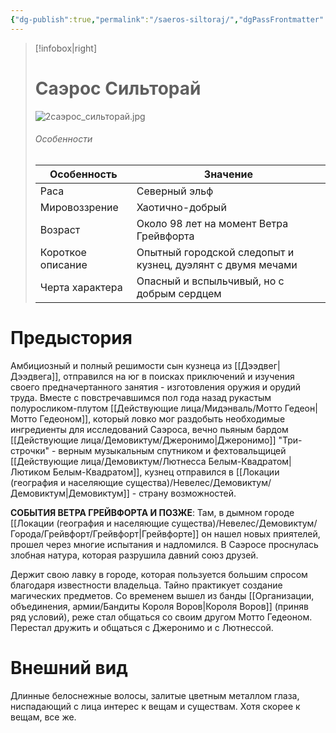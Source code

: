 ```yaml
---
{"dg-publish":true,"permalink":"/saeros-siltoraj/","dgPassFrontmatter":true}
---
```



> [!infobox|right]
> # Саэрос Сильторай
> ![2саэрос_сильторай.jpg](/img/user/%D0%98%D0%B7%D0%BE%D0%B1%D1%80%D0%B0%D0%B6%D0%B5%D0%BD%D0%B8%D1%8F/2%D1%81%D0%B0%D1%8D%D1%80%D0%BE%D1%81_%D1%81%D0%B8%D0%BB%D1%8C%D1%82%D0%BE%D1%80%D0%B0%D0%B9.jpg)
> ###### Особенности
> | Особенность | Значение |
> | ---- | ---- |
> | Раса | Северный эльф |
> | Мировоззрение | Хаотично-добрый |
> | Возраст | Около 98 лет на момент Ветра Грейвфорта|
> | Короткое описание | Опытный городской следопыт и кузнец, дуэлянт с двумя мечами |
> | Черта характера | Опасный и вспыльчивый, но с добрым сердцем |

# Предыстория
Амбициозный и полный решимости сын кузнеца из [[Дээдвег\|Дээдвега]], отправился на юг в поисках приключений и изучения своего предначертанного занятия - изготовления оружия и орудий труда.
Вместе с повстречавшимся пол года назад рукастым полуросликом-плутом [[Действующие лица/Мидэнваль/Мотто Гедеон\|Мотто Гедеоном]], который ловко мог раздобыть необходимые ингредиенты для исследований Саэроса, вечно пьяным бардом [[Действующие лица/Демовиктум/Джеронимо\|Джеронимо]] "Три-строчки" - верным музыкальным спутником и фехтовальщицей [[Действующие лица/Демовиктум/Лютнесса Белым-Квадратом\|Лютиком Белым-Квадратом]], кузнец отправился в [[Локации (география и населяющие существа)/Невелес/Демовиктум/Демовиктум\|Демовиктум]] - страну возможностей.

**СОБЫТИЯ ВЕТРА ГРЕЙВФОРТА И ПОЗЖЕ**:
Там, в дымном городе [[Локации (география и населяющие существа)/Невелес/Демовиктум/Города/Грейвфорт/Грейвфорт\|Грейвфорте]] он нашел новых приятелей, прошел через многие испытания и надломился. В Саэросе проснулась злобная натура, которая разрушила давний союз друзей.

Держит свою лавку в городе, которая пользуется большим спросом благодаря известности владельца. Тайно практикует создание магических предметов. Со временем вышел из банды [[Организации, объединения, армии/Бандиты Короля Воров\|Короля Воров]] (приняв ряд условий), реже стал общаться со своим другом Мотто Гедеоном. Перестал дружить и общаться с Джеронимо и с Лютнессой.

# Внешний вид

Длинные белоснежные волосы, залитые цветным металлом глаза, ниспадающий с лица интерес к вещам и существам. Хотя скорее к вещам, все же.
